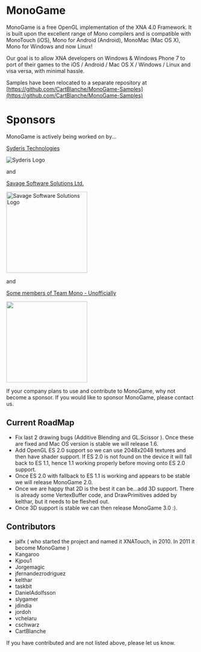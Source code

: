 # MonoGame

MonoGame is a free OpenGL implementation of the XNA 4.0 Framework. It is built upon the excellent range of Mono compilers and is compatible with MonoTouch (iOS), Mono for Android (Android), MonoMac (Mac OS X), Mono for Windows and now Linux!

Our goal is to allow XNA developers on Windows &amp; Windows Phone 7 to port of their games to the iOS / Android / Mac OS X / Windows / Linux and visa versa, with minimal hassle.

Samples have been relocated to a separate repository at [https://github.com/CartBlanche/MonoGame-Samples](https://github.com/CartBlanche/MonoGame-Samples)

# Sponsors
MonoGame is actively being worked on by...

[Syderis Technologies](http://www.syderis.com)

<img src="http://www.syderis.com/images/galerias/logo_normal.png" alt="Syderis Logo" title="Syderis"/>

and

[Savage Software Solutions Ltd.](http://www.SavageSoftwareSolutions.com/) 

<img src="http://www.savagesoftwaresolutions.com/images_sav/savage_lrg.png" alt="Savage Software Solutions Logo" title="Savage Software Solutions" width="215"/>

and

[Some members of Team Mono - Unofficially](http://mono-project.com/) 

<img src="http://mono-project.com/skins/MonoWaveWide/images/mp-mono-logo.png" width="215"/>

If your company plans to use and contribute to MonoGame, why not become a sponsor. If you would like to sponsor MonoGame, please contact us.

## Current RoadMap

* Fix last 2 drawing bugs (Additive Blending and GL.Scissor ). Once these are fixed and Mac OS version is stable we will release 1.6.
* Add OpenGL ES 2.0 support so we can use 2048x2048 textures and then have shader support. If ES 2.0 is not found on the device it will fall back to ES 1.1, hence 1.1 working properly before moving onto ES 2.0 support.
* Once ES 2.0 with fallback to ES 1.1 is working and appears to be stable we will release MonoGame 2.0.
* Once we are happy that 2D is the best it can be...add 3D support. There is already some VertexBuffer code, and DrawPrimitives added by kelthar, but it needs to be fleshed out.
* Once 3D support is stable we can then release MonoGame 3.0 :).

## Contributors
* jalfx ( who started the project and named it XNATouch, in 2010. In 2011 it become MonoGame )
* Kangaroo
* Kjpou1
* Jorgemagic
* jfernandezrodriguez
* kelthar
* taskbit
* DanielAdolfsson
* slygamer
* jdindia
* jordoh
* vchelaru
* cschwarz
* CartBlanche

If you have contributed and are not listed above, please let us know.